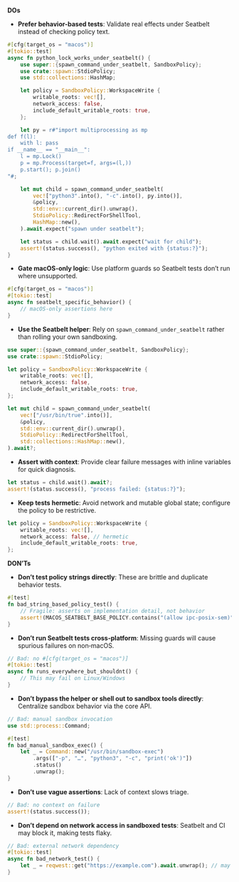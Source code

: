 **DOs**
- **Prefer behavior-based tests**: Validate real effects under Seatbelt instead of checking policy text.
```rust
#[cfg(target_os = "macos")]
#[tokio::test]
async fn python_lock_works_under_seatbelt() {
    use super::{spawn_command_under_seatbelt, SandboxPolicy};
    use crate::spawn::StdioPolicy;
    use std::collections::HashMap;

    let policy = SandboxPolicy::WorkspaceWrite {
        writable_roots: vec![],
        network_access: false,
        include_default_writable_roots: true,
    };

    let py = r#"import multiprocessing as mp
def f(l):
    with l: pass
if __name__ == "__main__":
    l = mp.Lock()
    p = mp.Process(target=f, args=(l,))
    p.start(); p.join()
"#;

    let mut child = spawn_command_under_seatbelt(
        vec!["python3".into(), "-c".into(), py.into()],
        &policy,
        std::env::current_dir().unwrap(),
        StdioPolicy::RedirectForShellTool,
        HashMap::new(),
    ).await.expect("spawn under seatbelt");

    let status = child.wait().await.expect("wait for child");
    assert!(status.success(), "python exited with {status:?}");
}
```

- **Gate macOS-only logic**: Use platform guards so Seatbelt tests don’t run where unsupported.
```rust
#[cfg(target_os = "macos")]
#[tokio::test]
async fn seatbelt_specific_behavior() {
    // macOS-only assertions here
}
```

- **Use the Seatbelt helper**: Rely on `spawn_command_under_seatbelt` rather than rolling your own sandboxing.
```rust
use super::{spawn_command_under_seatbelt, SandboxPolicy};
use crate::spawn::StdioPolicy;

let policy = SandboxPolicy::WorkspaceWrite {
    writable_roots: vec![],
    network_access: false,
    include_default_writable_roots: true,
};

let mut child = spawn_command_under_seatbelt(
    vec!["/usr/bin/true".into()],
    &policy,
    std::env::current_dir().unwrap(),
    StdioPolicy::RedirectForShellTool,
    std::collections::HashMap::new(),
).await?;
```

- **Assert with context**: Provide clear failure messages with inline variables for quick diagnosis.
```rust
let status = child.wait().await?;
assert!(status.success(), "process failed: {status:?}");
```

- **Keep tests hermetic**: Avoid network and mutable global state; configure the policy to be restrictive.
```rust
let policy = SandboxPolicy::WorkspaceWrite {
    writable_roots: vec![],
    network_access: false, // hermetic
    include_default_writable_roots: true,
};
```

**DON’Ts**
- **Don’t test policy strings directly**: These are brittle and duplicate behavior tests.
```rust
#[test]
fn bad_string_based_policy_test() {
    // Fragile: asserts on implementation detail, not behavior
    assert!(MACOS_SEATBELT_BASE_POLICY.contains("(allow ipc-posix-sem)"));
}
```

- **Don’t run Seatbelt tests cross‑platform**: Missing guards will cause spurious failures on non‑macOS.
```rust
// Bad: no #[cfg(target_os = "macos")]
#[tokio::test]
async fn runs_everywhere_but_shouldnt() {
    // This may fail on Linux/Windows
}
```

- **Don’t bypass the helper or shell out to sandbox tools directly**: Centralize sandbox behavior via the core API.
```rust
// Bad: manual sandbox invocation
use std::process::Command;

#[test]
fn bad_manual_sandbox_exec() {
    let _ = Command::new("/usr/bin/sandbox-exec")
        .args(["-p", "…", "python3", "-c", "print('ok')"])
        .status()
        .unwrap();
}
```

- **Don’t use vague assertions**: Lack of context slows triage.
```rust
// Bad: no context on failure
assert!(status.success());
```

- **Don’t depend on network access in sandboxed tests**: Seatbelt and CI may block it, making tests flaky.
```rust
// Bad: external network dependency
#[tokio::test]
async fn bad_network_test() {
    let _ = reqwest::get("https://example.com").await.unwrap(); // may fail under sandbox
}
```